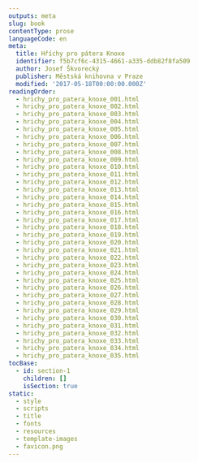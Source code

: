 ```yaml
---
outputs: meta
slug: book
contentType: prose
languageCode: en
meta:
  title: Hříchy pro pátera Knoxe
  identifier: f5b7cf6c-4315-4661-a335-ddb82f8fa509
  author: Josef Škvorecký
  publisher: Městská knihovna v Praze
  modified: '2017-05-18T00:00:00.000Z'
readingOrder:
  - hrichy_pro_patera_knoxe_001.html
  - hrichy_pro_patera_knoxe_002.html
  - hrichy_pro_patera_knoxe_003.html
  - hrichy_pro_patera_knoxe_004.html
  - hrichy_pro_patera_knoxe_005.html
  - hrichy_pro_patera_knoxe_006.html
  - hrichy_pro_patera_knoxe_007.html
  - hrichy_pro_patera_knoxe_008.html
  - hrichy_pro_patera_knoxe_009.html
  - hrichy_pro_patera_knoxe_010.html
  - hrichy_pro_patera_knoxe_011.html
  - hrichy_pro_patera_knoxe_012.html
  - hrichy_pro_patera_knoxe_013.html
  - hrichy_pro_patera_knoxe_014.html
  - hrichy_pro_patera_knoxe_015.html
  - hrichy_pro_patera_knoxe_016.html
  - hrichy_pro_patera_knoxe_017.html
  - hrichy_pro_patera_knoxe_018.html
  - hrichy_pro_patera_knoxe_019.html
  - hrichy_pro_patera_knoxe_020.html
  - hrichy_pro_patera_knoxe_021.html
  - hrichy_pro_patera_knoxe_022.html
  - hrichy_pro_patera_knoxe_023.html
  - hrichy_pro_patera_knoxe_024.html
  - hrichy_pro_patera_knoxe_025.html
  - hrichy_pro_patera_knoxe_026.html
  - hrichy_pro_patera_knoxe_027.html
  - hrichy_pro_patera_knoxe_028.html
  - hrichy_pro_patera_knoxe_029.html
  - hrichy_pro_patera_knoxe_030.html
  - hrichy_pro_patera_knoxe_031.html
  - hrichy_pro_patera_knoxe_032.html
  - hrichy_pro_patera_knoxe_033.html
  - hrichy_pro_patera_knoxe_034.html
  - hrichy_pro_patera_knoxe_035.html
tocBase:
  - id: section-1
    children: []
    isSection: true
static:
  - style
  - scripts
  - title
  - fonts
  - resources
  - template-images
  - favicon.png
---
```

